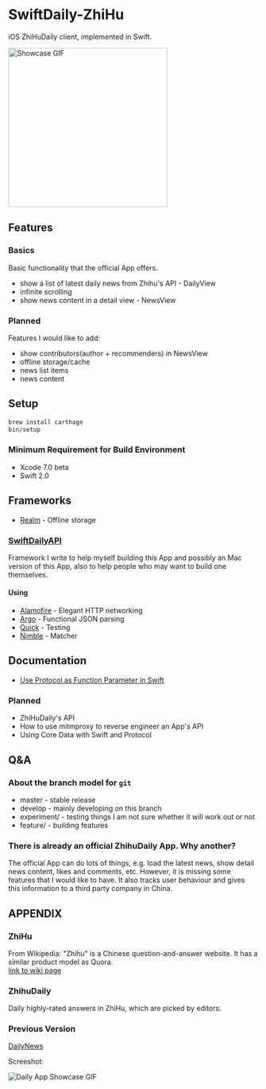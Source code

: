 # SwiftDaily-ZhiHu

iOS ZhiHuDaily client, implemented in Swift.

<img src="https://dl.dropboxusercontent.com/u/212792226/SwiftDaily-ZhiHu-1.2.0.gif" alt="Showcase GIF" width="320">

## Features

### Basics

Basic functionality that the official App offers.

* show a list of latest daily news from Zhihu's API - DailyView
 * infinite scrolling
* show news content in a detail view - NewsView

### Planned

Features I would like to add:

* show contributors(author + recommenders) in NewsView
* offline storage/cache
 * news list items
 * news content

## Setup

```sh
brew install carthage
bin/setup
```

### Minimum Requirement for Build Environment

* Xcode 7.0 beta
* Swift 2.0

## Frameworks

* [Realm]     - Offline storage

### [SwiftDailyAPI]

Framework I write to help myself building this App and possibly an Mac version
of this App, also to help people who may want to build one themselves.

#### Using

* [Alamofire] - Elegant HTTP networking
* [Argo]      - Functional JSON parsing
* [Quick]     - Testing
* [Nimble]    - Matcher

## Documentation

* [Use Protocol as Function Parameter in Swift](http://dev.nicktd.com/tldr/2015/06/08/use-protocol-in-swift-as-function-parameter.html)

### Planned

* ZhiHuDaily's API
* How to use mitmproxy to reverse engineer an App's API
* Using Core Data with Swift and Protocol

## Q&A

### About the branch model for `git`

* master        - stable release
* develop       - mainly developing on this branch
* experiment/   - testing things I am not sure whether it will work out or not
* feature/      - building features

### There is already an official ZhihuDaily App. Why another?

The official App can do lots of things, e.g. load the latest news, show detail news content, likes and comments, etc. However, it is missing some features that I would like to have. It also tracks user behaviour and gives this information to a third party company in China.

## APPENDIX

### ZhiHu

From Wikipedia:
"Zhihu" is a Chinese question-and-answer website. It has a similar product model as Quora.
<br>
[link to wiki page](http://en.wikipedia.org/wiki/Zhihu)

### ZhihuDaily

Daily highly-rated answers in ZhiHu, which are picked by editors.

### Previous Version

[DailyNews](https://github.com/NicholasTD07/ios-playgrounds/tree/all-merged/ios8-restkit-zhihu)

Screeshot:

![Daily App Showcase GIF](https://dl.dropboxusercontent.com/u/212792226/zhihu-daily-v1-take-3.gif)

[Alamofire]: https://github.com/Alamofire/Alamofire
[Argo]: https://github.com/thoughtbot/Argo
[Quick]: https://github.com/Quick/Quick
[Nimble]: https://github.com/Quick/Nimble
[SwiftDailyAPI]: https://github.com/NicholasTD07/SwiftDailyAPI
[Realm]: https://realm.io
